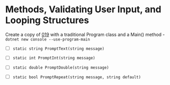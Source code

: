 # Methods, Validating User Input, and Looping Structures

Create a copy of [019](../019) with a traditional Program class and a Main() method - `dotnet new console --use-program-main`

- [ ] `static string PromptText(string message)`
- [ ] `static int PromptInt(string message)`
- [ ] `static double PromptDouble(string message)`
- [ ] `static bool PromptRepeat(string message, string default)`


